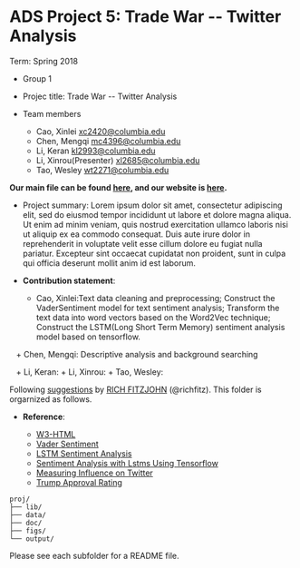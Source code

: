 # ADS Project 5: Trade War -- Twitter Analysis

Term: Spring 2018

+ Group 1
+ Projec title: Trade War -- Twitter Analysis
+ Team members

	+ Cao, Xinlei xc2420@columbia.edu
	+ Chen, Mengqi mc4396@columbia.edu
	+ Li, Keran kl2993@columbia.edu
	+ Li, Xinrou(Presenter) xl2685@columbia.edu
	+ Tao, Wesley wt2271@columbia.edu
	
**Our main file can be found [here](doc/main_file.pdf), and our website is [here](http://statisticspower.ml/).**

+ Project summary: Lorem ipsum dolor sit amet, consectetur adipiscing elit, sed do eiusmod tempor incididunt ut labore et dolore magna aliqua. Ut enim ad minim veniam, quis nostrud exercitation ullamco laboris nisi ut aliquip ex ea commodo consequat. Duis aute irure dolor in reprehenderit in voluptate velit esse cillum dolore eu fugiat nulla pariatur. Excepteur sint occaecat cupidatat non proident, sunt in culpa qui officia deserunt mollit anim id est laborum.
	
+ **Contribution statement**: 
    + Cao, Xinlei:Text data cleaning and preprocessing; Construct the VaderSentiment model for text sentiment analysis; Transform the text data into word vectors based on the Word2Vec technique; Construct the LSTM(Long Short Term Memory) sentiment analysis model based on tensorflow.
    
    + Chen, Mengqi: Descriptive analysis and background searching
    
    + Li, Keran: 
    + Li, Xinrou:
    + Tao, Wesley:

Following [suggestions](http://nicercode.github.io/blog/2013-04-05-projects/) by [RICH FITZJOHN](http://nicercode.github.io/about/#Team) (@richfitz). This folder is orgarnized as follows.

+ **Reference**: 

	+ [W3-HTML](https://www.w3schools.com/html/default.asp)
	+ [Vader Sentiment](https://github.com/cjhutto/vaderSentiment)
	+ [LSTM Sentiment Analysis](https://github.com/adeshpande3/LSTM-Sentiment-Analysis)
	+ [Sentiment Analysis with Lstms Using Tensorflow]( https://www.oreilly.com/learning/perform-sentiment-analysis-with-lstms-using-tensorflow)
	+ [Measuring Influence on Twitter](http://www.l2f.inesc-id.pt/~fmmb/wiki/uploads/Work/misnis.ref07.pdf)
	+ [Trump Approval Rating](https://projects.fivethirtyeight.com/trump-approval-ratings)
```
proj/
├── lib/
├── data/
├── doc/
├── figs/
└── output/
```

Please see each subfolder for a README file.
